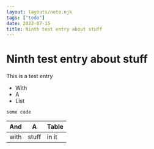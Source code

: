 ```yaml
---
layout: layouts/note.njk
tags: ["todo"]
date: 2022-07-15
title: Ninth test entry about stuff
---
```


# Ninth test entry about stuff 

This is a test entry

- With
- A
- List

```
some code
```

| And |  A  | Table |
|-----|-----|-------|
|with | stuff | in it|